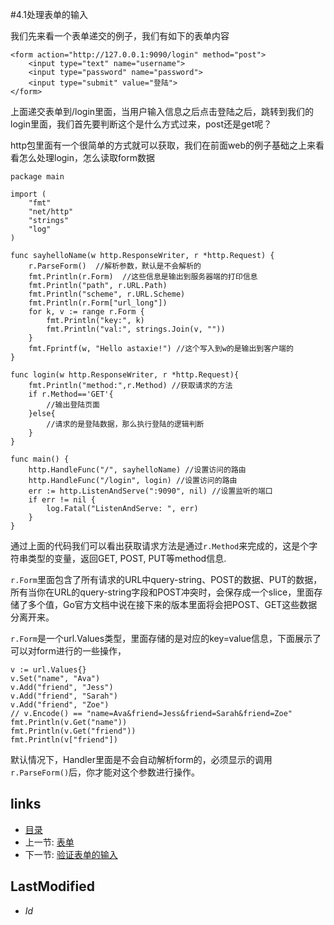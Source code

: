 #4.1处理表单的输入

我们先来看一个表单递交的例子，我们有如下的表单内容

	<form action="http://127.0.0.1:9090/login" method="post">
		<input type="text" name="username">
		<input type="password" name="password">
		<input type="submit" value="登陆">
	</form>

上面递交表单到/login里面，当用户输入信息之后点击登陆之后，跳转到我们的login里面，我们首先要判断这个是什么方式过来，post还是get呢？

http包里面有一个很简单的方式就可以获取，我们在前面web的例子基础之上来看看怎么处理login，怎么读取form数据


	package main

	import (
		"fmt"
		"net/http"
		"strings"
		"log"
	)

	func sayhelloName(w http.ResponseWriter, r *http.Request) {
		r.ParseForm()  //解析参数，默认是不会解析的
		fmt.Println(r.Form)  //这些信息是输出到服务器端的打印信息
		fmt.Println("path", r.URL.Path)
		fmt.Println("scheme", r.URL.Scheme)
		fmt.Println(r.Form["url_long"])
		for k, v := range r.Form {
			fmt.Println("key:", k)
			fmt.Println("val:", strings.Join(v, ""))
		}
		fmt.Fprintf(w, "Hello astaxie!") //这个写入到w的是输出到客户端的
	}
	
	func login(w http.ResponseWriter, r *http.Request){
		fmt.Println("method:",r.Method) //获取请求的方法
		if r.Method=='GET'{
			//输出登陆页面
		}else{
			//请求的是登陆数据，那么执行登陆的逻辑判断
		}
	}

	func main() {
		http.HandleFunc("/", sayhelloName) //设置访问的路由
		http.HandleFunc("/login", login) //设置访问的路由
		err := http.ListenAndServe(":9090", nil) //设置监听的端口
		if err != nil {
			log.Fatal("ListenAndServe: ", err)
		}
	}
	
	
通过上面的代码我们可以看出获取请求方法是通过`r.Method`来完成的，这是个字符串类型的变量，返回GET, POST, PUT等method信息.

`r.Form`里面包含了所有请求的URL中query-string、POST的数据、PUT的数据，所有当你在URL的query-string字段和POST冲突时，会保存成一个slice，里面存储了多个值，Go官方文档中说在接下来的版本里面将会把POST、GET这些数据分离开来。	

`r.Form`是一个url.Values类型，里面存储的是对应的key=value信息，下面展示了可以对form进行的一些操作，

	v := url.Values{}
	v.Set("name", "Ava")
	v.Add("friend", "Jess")
	v.Add("friend", "Sarah")
	v.Add("friend", "Zoe")
	// v.Encode() == "name=Ava&friend=Jess&friend=Sarah&friend=Zoe"
	fmt.Println(v.Get("name"))
	fmt.Println(v.Get("friend"))
	fmt.Println(v["friend"])

默认情况下，Handler里面是不会自动解析form的，必须显示的调用`r.ParseForm()`后，你才能对这个参数进行操作。

## links
   * [目录](<preface.md>)
   * 上一节: [表单](<4.md>)
   * 下一节: [验证表单的输入](<4.2.md>)

## LastModified 
   * $Id$